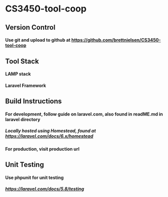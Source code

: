 # CS3450-tool-coop 

## Version Control
#### Use git and upload to github at https://github.com/brettnielsen/CS3450-tool-coop

## Tool Stack
#### LAMP stack
#### Laravel Framework

## Build Instructions
#### For development, follow guide on laravel.com, also found in readME.md in laravel directory
##### Locally hosted using Homestead, found at https://laravel.com/docs/6.x/homestead
#### For production, visit production url

## Unit Testing
#### Use phpunit for unit testing
##### https://laravel.com/docs/5.8/testing
